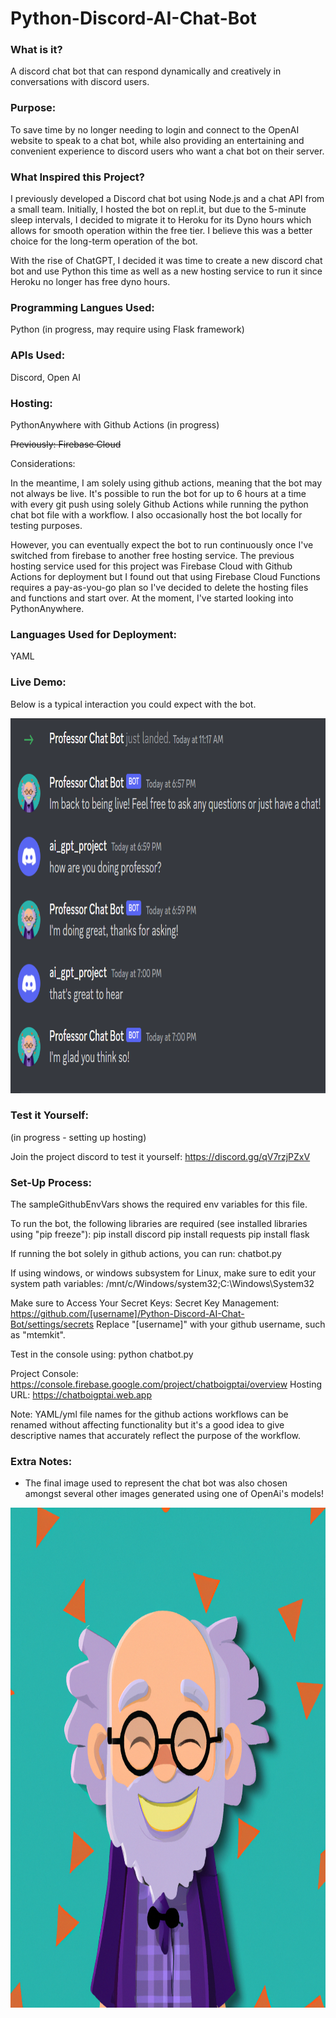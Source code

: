 # Python-Discord-AI-Chat-Bot

### What is it?
A discord chat bot that can respond dynamically and creatively in conversations with discord users.

### Purpose:
To save time by no longer needing to login and connect to the OpenAI website to speak to a chat bot, while also providing an entertaining and convenient experience to discord users who want a chat bot on their server.

### What Inspired this Project?

I previously developed a Discord chat bot using Node.js and a chat API from a small team. Initially, I hosted the bot on repl.it, but due to the 5-minute sleep intervals, I decided to migrate it to Heroku for its Dyno hours which allows for smooth operation within the free tier. I believe this was a better choice for the long-term operation of the bot.

With the rise of ChatGPT, I decided it was time to create a new discord chat bot and use Python this time as well as a new hosting service to run it since Heroku no longer has free dyno hours.

### Programming Langues Used:

Python (in progress, may require using Flask framework)

### APIs Used:

Discord, Open AI

### Hosting:

PythonAnywhere with Github Actions (in progress)

~~Previously: Firebase Cloud~~

Considerations: 

In the meantime, I am solely using github actions, meaning that the bot may not always be live. It's possible to run the bot for up to 6 hours at a time with every git push using solely Github Actions while running the python chat bot file with a workflow. I also occasionally host the bot locally for testing purposes. 

However, you can eventually expect the bot to run continuously once I've switched from firebase to another free hosting service. The previous hosting service used for this project was Firebase Cloud with Github Actions for deployment but I found out that using Firebase Cloud Functions requires a pay-as-you-go plan so I've decided to delete the hosting files and functions and start over. At the moment, I've started looking into PythonAnywhere. 

### Languages Used for Deployment:

YAML

### Live Demo:

Below is a typical interaction you could expect with the bot. 

<p align="left">
  <img src="images/chat_with_bot.png" width="800" height="600" title="Chat Bot Discord Conversation">
</p>

### Test it Yourself:

(in progress - setting up hosting)

Join the project discord to test it yourself: https://discord.gg/qV7rzjPZxV

### Set-Up Process:

The sampleGithubEnvVars shows the required env variables for this file.

To run the bot, the following libraries are required (see installed libraries using "pip freeze"):
pip install discord
pip install requests
pip install flask

If running the bot solely in github actions, you can run: chatbot.py

If using windows, or windows subsystem for Linux, make sure to edit your system path variables:
/mnt/c/Windows/system32;C:\Windows\System32

Make sure to Access Your Secret Keys:
Secret Key Management: https://github.com/[username]/Python-Discord-AI-Chat-Bot/settings/secrets
Replace "[username]" with your github username, such as "mtemkit". 

Test in the console using: python chatbot.py

Project Console: https://console.firebase.google.com/project/chatboigptai/overview
Hosting URL: https://chatboigptai.web.app

Note: YAML/yml file names for the github actions workflows can be renamed without affecting functionality but it's a good idea to give descriptive names that accurately reflect the purpose of the workflow.

### Extra Notes:

- The final image used to represent the chat bot was also chosen amongst several other images generated using one of OpenAi's models!

<p align="left">
  <img src="images/professor_chat_bot.png" width="800" height="800" title="Chat Bot Representing Image">
</p>